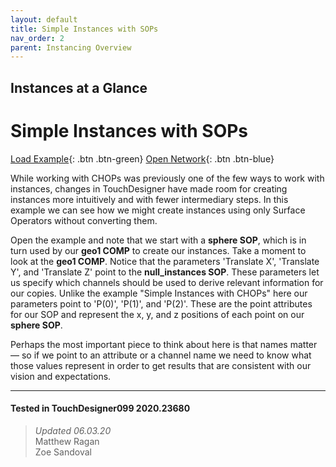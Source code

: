 ```yaml
---
layout: default
title: Simple Instances with SOPs
nav_order: 2
parent: Instancing Overview
---
```


## Instances at a Glance
# Simple Instances with SOPs

[Load Example](?remoteTox=){: .btn .btn-green} [Open Network](?openNetwork=True){: .btn .btn-blue}

While working with CHOPs was previously one of the few ways to work with instances, changes in TouchDesigner have made room for creating instances more intuitively and with fewer intermediary steps. In this example we can see how we might create instances using only Surface Operators without converting them.

Open the example and note that we start with a **sphere SOP**, which is in turn used by our **geo1 COMP** to create our instances. Take a moment to look at the **geo1 COMP**. Notice that the parameters 'Translate X', 'Translate Y', and 'Translate Z' point to the **null_instances SOP**. These parameters let us specify which channels should be used to derive relevant information for our copies. Unlike the example "Simple Instances with CHOPs" here our parameters point to 'P(0)', 'P(1)', and 'P(2)'. These are the point attributes for our SOP and represent the x, y, and z positions of each point on our **sphere SOP**. 

Perhaps the most important piece to think about here is that names matter — so if we point to an attribute or a channel name we need to know what those values represent in order to get results that are consistent with our vision and expectations.

---

#### Tested in TouchDesigner099 2020.23680 
>*Updated 06.03.20*  
Matthew Ragan  
Zoe Sandoval  